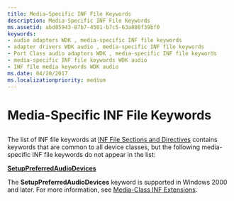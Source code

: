 ```yaml
---
title: Media-Specific INF File Keywords
description: Media-Specific INF File Keywords
ms.assetid: abd85943-87b7-4501-b7c5-63a808f39bf0
keywords:
- audio adapters WDK , media-specific INF file keywords
- adapter drivers WDK audio , media-specific INF file keywords
- Port Class audio adapters WDK , media-specific INF file keywords
- media-specific INF file keywords WDK audio
- INF file media keywords WDK audio
ms.date: 04/20/2017
ms.localizationpriority: medium
---
```


# Media-Specific INF File Keywords


## <span id="media_specific_inf_file_keywords"></span><span id="MEDIA_SPECIFIC_INF_FILE_KEYWORDS"></span>


The list of INF file keywords at [INF File Sections and Directives](https://docs.microsoft.com/windows-hardware/drivers/install/inf-file-sections-and-directives) contains keywords that are common to all device classes, but the following media-specific INF file keywords do not appear in the list:

[**SetupPreferredAudioDevices**](https://docs.microsoft.com/windows-hardware/drivers/audio/setuppreferredaudiodevices)

The **SetupPreferredAudioDevices** keyword is supported in Windows 2000 and later. For more information, see [Media-Class INF Extensions](https://docs.microsoft.com/windows-hardware/drivers/audio/media-class-inf-extensions).

 

 




